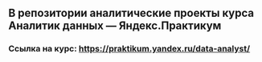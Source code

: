 ## В репозитории аналитические проекты курса Аналитик данных — Яндекс.Практикум

### Ссылка на курс: https://praktikum.yandex.ru/data-analyst/
